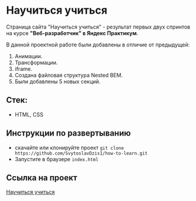 # **Научиться учиться**

Страница сайта "Научиться учиться" - результат первых двух спринтов на курсе  **"Веб-разработчик" в Яндекс Практикум**.

В данной проектной работе были добавлены в отличие от предыдущей:
1. Анимации.
2. Трансформации.
3. iframe.
4. Создана файловая структура Nested BEM.
5. Были добавлены 5 новых секций.

## Стек:
* HTML, CSS

## Инструкции по развертыванию
- скачайте или клонируйте проект `git clone https://github.com/SvytoslavDzis1/how-to-learn.git`
- Запустите в браузере `index.html`

## Ссылка на проект
[Научиться учиться](https://svytoslavdzis1.github.io/how-to-learn/index.html)
